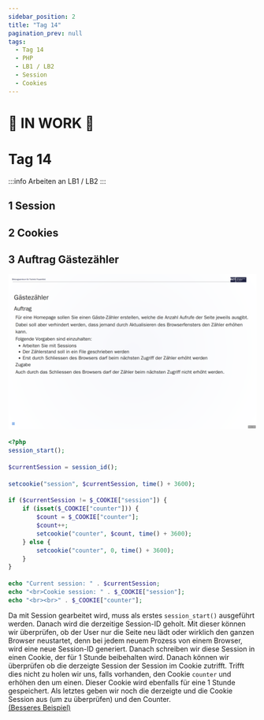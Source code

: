 ```yaml
---
sidebar_position: 2
title: "Tag 14"
pagination_prev: null
tags:
  - Tag 14
  - PHP
  - LB1 / LB2
  - Session
  - Cookies
---
```


# :construction: IN WORK :construction:

# Tag 14

:::info
Arbeiten an LB1 / LB2
:::

## 1 Session

## 2 Cookies

## 3 Auftrag Gästezähler

![Auftrag Gästezähler](/data/tag-0014/auftrag_gaestezaehler.png)

```php
<?php
session_start();

$currentSession = session_id();

setcookie("session", $currentSession, time() + 3600);

if ($currentSession != $_COOKIE["session"]) {
    if (isset($_COOKIE["counter"])) {
        $count = $_COOKIE["counter"];
        $count++;
        setcookie("counter", $count, time() + 3600);
    } else {
        setcookie("counter", 0, time() + 3600);
    }
}

echo "Current session: " . $currentSession;
echo "<br>Cookie session: " . $_COOKIE["session"];
echo "<br><br>" . $_COOKIE["counter"];
```

Da mit Session gearbeitet wird, muss als erstes `session_start()` ausgeführt werden. Danach wird die derzeitige Session-ID geholt. Mit dieser können wir überprüfen, ob der User nur die Seite neu lädt oder wirklich den ganzen Browser neustartet, denn bei jedem neuem Prozess von einem Browser, wird eine neue Session-ID generiert. Danach schreiben wir diese Session in einen Cookie, der für 1 Stunde beibehalten wird. Danach können wir überprüfen ob die derzeigte Session der Session im Cookie zutrifft. Trifft dies nicht zu holen wir uns, falls vorhanden, den Cookie `counter` und erhöhen den um einen. Dieser Cookie wird ebenfalls für eine 1 Stunde gespeichert. Als letztes geben wir noch die derzeigte und die Cookie Session aus (um zu überprüfen) und den Counter.  
[(Besseres Beispiel)](https://www.php-einfach.de/experte/php-codebeispiele/besucherzaehler-mit-reload-sperre/)